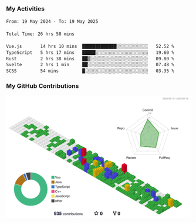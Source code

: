 ### My Activities

<!--START_SECTION:waka-->

```txt
From: 19 May 2024 - To: 19 May 2025

Total Time: 26 hrs 58 mins

Vue.js       14 hrs 10 mins  █████████████░░░░░░░░░░░░   52.52 %
TypeScript   5 hrs 17 mins   █████░░░░░░░░░░░░░░░░░░░░   19.60 %
Rust         2 hrs 38 mins   ██▒░░░░░░░░░░░░░░░░░░░░░░   09.80 %
Svelte       2 hrs 1 min     ██░░░░░░░░░░░░░░░░░░░░░░░   07.48 %
SCSS         54 mins         █░░░░░░░░░░░░░░░░░░░░░░░░   03.35 %
```

<!--END_SECTION:waka-->

### My GitHub Contributions

![](./profile-3d-contrib/profile-gitblock.svg)
